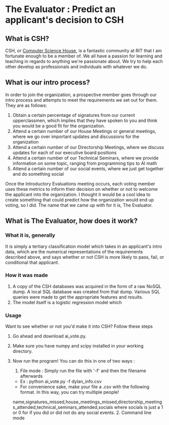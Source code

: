 # The Evaluator : Predict an applicant's decision to CSH
## What is CSH? 
CSH, or [Computer Science House](https://www.csh.rit.edu/), is a fantastic 
community at RIT that I am fortunate enough to be a member of. We all have a 
passion for learning and teaching in regards to anything we're passionate about. 
We try to help each other develop as professionals and individuals with whatever we do. 

## What is our intro process?
In order to join the organization, a prospective member goes through our intro
process and attempts to meet the requirements we set out for them. They are as
follows:
1. Obtain a certain percentage of signatures from our current upperclassmen,
which implies that they have spoken to you and think you would be a good fit
for the organization.
2. Attend a certain number of our House Meetings or general meetings, where we 
go over important updates and discussions for the organization
3. Attend a certain number of our Directorship Meetings, where we discuss
updates for each of our executive board positions
4. Attend a certain number of our Technical Seminars, where we provide
information on some topic, ranging from programming tips to AI math
5. Attend a certain number of our social events, where we just get together
and do something social 

Once the Introductory Evaluations meeting occurs, each voting member uses these
metrics to inform their decision on whether or not to welcome the applicant into
the organization. I thought it would be a cool idea to create something that
could predict how the organization would end up voting, so I did. The name that
we came up with for it is, The Evaluator.

## What is The Evaluator, how does it work?
### What it is, generally
It is simply a tertiary classification model which takes in an applicant's intro 
data, which are the numerical representations of the requirements described 
above, and says whether or not CSH is more likely to pass, fail, or conditional 
that applicant. 

### How it was made
1. A copy of the CSH databases was acquired in the form of a raw NoSQL dump. A
local SQL database was created from that dump. Various SQL queries were made to
get the appropriate features and results. 
2. The model itself is a logistic regression model which 

### Usage
Want to see whether or not you'd make it into CSH? Follow these steps 
1. Go ahead and download ai\_vote.py. 
2. Make sure you have numpy and scipy installed in your working directory. 
3. Now run the program! You can do this in one of two ways : 
    1. File mode : Simply run the file with '-f' and then the filename afterwards
    - Ex : python ai\_vote.py -f dylan\_info.csv 
    - For convenience sake, make your file a .csv with the following format. In this way, you can try multiple people!
     
     name,signatures_missed,house_meetings_missed,directorship_meetings_attended,technical_seminars_attended,socials
     where socials is just a 1 or 0 for if you did or did not do any social events.
    2. Command line mode
